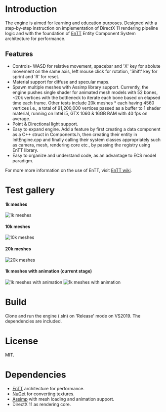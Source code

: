 # Introduction
The engine is aimed for learning and education purposes. Designed with a step-by-step instruction on implementation of DirectX 11 rendering pipeline logic and with the foundation of [EnTT](https://github.com/skypjack/entt) Entity Component System architecture for performance.

## Features
* Controls- WASD for relative movement, spacebar and 'X' key for abolute movement on the same axis, left mouse click for rotation, 'Shift' key for sprint and 'R' for reset.
* Material support for diffuse and specular maps.
* Spawn multiple meshes with Assimp library support. Currently, the engine pushes single shader for animated mesh models with 52 bones, ~20k vertices with the bottleneck to iterate each bone based on elapsed time each frame. Other tests include 20k meshes * each having 4560 vertices i.e., a total of 91,200,000 vertices passed as a buffer to 1 shader material, running on Intel i5, GTX 1060 & 16GB RAM with 40 fps on average. 
* Point & Directional light support.
* Easy to expand engine. Add a feature by first creating a data component as a C++ struct in Components.h, then creating their entity in InitEngine.cpp and finally calling their system classes appropriately such as camera, mesh, rendering core etc., by passing the registry using EnTT library.
* Easy to organize and understand code, as an advantage to ECS model paradigm.

For more more information on the use of EnTT, visit [EnTT wiki](https://github.com/skypjack/entt/wiki).

# Test gallery
#### 1k meshes

![1k meshes](https://github.com/SButtan93-dev/DX11Starter_ECSEngine/blob/master/1k.gif)


#### 10k meshes

![10k meshes](https://github.com/SButtan93-dev/DX11Starter_ECSEngine/blob/master/10k.gif)

#### 20k meshes

![20k meshes](https://github.com/SButtan93-dev/DX11Starter_ECSEngine/blob/master/20k.gif)
</br>

#### 1k meshes with animation (current stage)

![1k meshes with animation](https://github.com/SButtan93-dev/DX11Starter_ECSEngine/blob/master/1k_AnimationMeshes_CloseUp.gif)
![1k meshes with animation](https://github.com/SButtan93-dev/DX11Starter_ECSEngine/blob/master/1k_AnimationMeshes.gif)
</br>

# Build
Clone and run the engine (.sln) on 'Release' mode on VS2019. The dependencies are included.

# License
MIT.

# Dependencies
* [EnTT](https://github.com/skypjack/entt) architecture for performance.
* [NuGet](https://www.nuget.org/packages/directxtk_desktop_2017/) for converting textures.
* [Assimp](https://www.assimp.org/) with mesh loading and animation support.
* DirectX 11 as rendering core.
